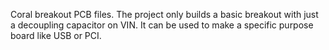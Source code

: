 Coral breakout PCB files.
The project only builds a basic breakout with just a decoupling capacitor on VIN.  It can be used to make a specific purpose board like USB or PCI.
